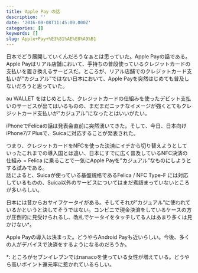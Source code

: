 ```yaml
---
title: Apple Pay の話
description: ''
date: '2016-09-08T11:45:00.000Z'
categories: []
keywords: []
slug: Apple+Pay+%E3%81%AE%E8%A9%B1
---
```

日本でどう展開していくんだろうなぁとは思っていた。Apple Payの話である。  
Apple Payはリアル店舗において、手持ちの普段使っているクレジットカードの支払いを置き換えるサービスだ。ところが、リアル店舗でのクレジットカード支払いが”カジュアル”ではない日本において、Apple Payを突然はじめても普及しないだろうと思っていた。

au WALLET をはじめとした、クレジットカードの仕組みを使ったデビット支払いのサービスが出てはいるものの、まだまだニッチなイメージが強くとてもクレジットカード支払いが”カジュアル”になったとはいいがたい。

iPhoneでFelicaの話は発表会直前に突然湧いてきた。そして、今日、日本向けiPhone7/7 Plusで、Suicaに対応することが発表された。

つまり、クレジットカードをNFCを使った決済にイチから切り替えようとしていったこれまでの導入国とは違い、日本にすでに広く普及しているNFC決済の仕組み = Felica に乗ることで一気にApple Payを”カジュアル”なものにしようとする試みである。  
話によると、Suicaが使っている基盤規格であるFelica / NFC Type-F には対応しているものの、Suica以外のサービスについてはまだ煮詰まっていないところが多いらしい。

日本には昔からおサイフケータイがある。そしてそれが”カジュアル”に使われているかというと決してそうではない。コンビニで現金決済をしているケースの方が圧倒的に見受けられるし、改札でケータイをタッチしてる人はあまり多くは見かけない\*。

Apple Payの導入は決まった。どうやらAndroid Payも近いらしい。今後、多くの人がデバイスで決済をするようになるのだろうか。

\*: ところがセブンイレブンではnanacoを使っている女性が増えている。どうやら高いポイント還元率に惹かれているらしい。